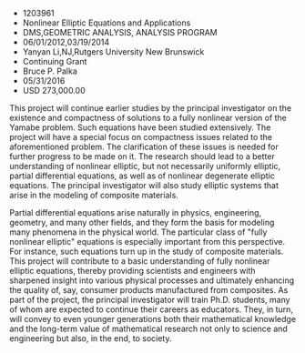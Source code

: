 
* 1203961
* Nonlinear Elliptic Equations and Applications
* DMS,GEOMETRIC ANALYSIS, ANALYSIS PROGRAM
* 06/01/2012,03/19/2014
* Yanyan Li,NJ,Rutgers University New Brunswick
* Continuing Grant
* Bruce P. Palka
* 05/31/2016
* USD 273,000.00

This project will continue earlier studies by the principal investigator on the
existence and compactness of solutions to a fully nonlinear version of the
Yamabe problem. Such equations have been studied extensively. The project will
have a special focus on compactness issues related to the aforementioned
problem. The clarification of these issues is needed for further progress to be
made on it. The research should lead to a better understanding of nonlinear
elliptic, but not necessarily uniformly elliptic, partial differential
equations, as well as of nonlinear degenerate elliptic equations. The principal
investigator will also study elliptic systems that arise in the modeling of
composite materials.

Partial differential equations arise naturally in physics, engineering,
geometry, and many other fields, and they form the basis for modeling many
phenomena in the physical world. The particular class of "fully nonlinear
elliptic" equations is especially important from this perspective. For instance,
such equations turn up in the study of composite materials. This project will
contribute to a basic understanding of fully nonlinear elliptic equations,
thereby providing scientists and engineers with sharpened insight into various
physical processes and ultimately enhancing the quality of, say, consumer
products manufactured from composites. As part of the project, the principal
investigator will train Ph.D. students, many of whom are expected to continue
their careers as educators. They, in turn, will convey to even younger
generations both their mathematical knowledge and the long-term value of
mathematical research not only to science and engineering but also, in the end,
to society.
